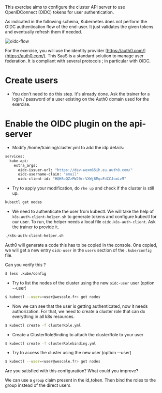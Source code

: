 This exercise aims to configure the cluster API server to use OpenIDConnect (OIDC) tokens for user authentication.

As indicated in the following schema, Kubernetes does not perform the OIDC authentication flow of the end-user.
It just validates the given tokens and eventually refresh them if needed.

![oidc-flow](./oidc-flow.png)

For the exercise, you will use the identity provider [https://auth0.com/](https://auth0.com/).
This SaaS is a standard solution to manage user federation.
It is compliant with several protocols ; in particular with OIDC.

# Create users

- You don't need to do this step. It's already done. Ask the trainer for a login / password of a user existing on the Auth0 domain used for the exercise.

# Enable the OIDC plugin on the api-server

- Modify /home/training/cluster.yml to add the idp details:

```sh
services:
  kube-api:
    extra_args:
      oidc-issuer-url: "https://dev-wexm65ih.eu.auth0.com/"
      oidc-username-claim: "email"
      oidc-client-id: "HQHSoQZzPW20rrVXWj8MquFdCCJsmLvM"
```

- Try to apply your modification, do `rke up` and check if the cluster is still up.

```sh
kubectl get nodes
```
- We need to authenticate the user from kubectl. We will take the help of `k8s-auth-client-helper.sh` to generate tokens and configure kubectl for our user. To run, the helper needs a local file `oidc.k8s-auth-client`. Ask the trainer to provide it.

```sh
./k8s-auth-client-helper.sh
```

Auth0 will generate a code this has to be copied in the console.
One copied, we will get a new entry `oidc-user` in the `users` section of the `.kube/config` file. 

Can you verify this ?

```sh
$ less .kube/config
```

- Try to list the nodes of the cluster using the new `oidc-user` user (option --user)

```sh
$ kubectl --user=<user@wescale.fr> get nodes
```
- Now we can see that the user is getting authenticated, now it needs authorization. For that, we need to create a cluster role that can do everything in all k8s resources.

```sh
$ kubectl create -f clusterRole.yml
```

- Create a ClusterRoleBinding to attach the clusterRole to your user

```sh
$ kubectl create -f clusterRolebinding.yml
```

- Try to access the cluster using the new user (option --user)

```sh
$ kubectl --user=<user@wescale.fr> get nodes
```

Are you satisfied with this configuration?
What could you improve?

We can use a `group` claim present in the id_token.
Then bind the roles to the group instead of the direct users.